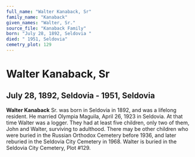 ```yaml
---
full_name: "Walter Kanaback, Sr"
family_name: "Kanaback"
given_names: "Walter, Sr."
source_file: "Kanaback Family"
born: "July 28, 1892, Seldovia "
died: " 1951, Seldovia"
cemetry_plot: 129
---
```

# Walter Kanaback, Sr

## July 28, 1892, Seldovia - 1951, Seldovia

**Walter Kanaback** Sr. was born in Seldovia in 1892, and was a lifelong
resident. He married Olympia Maguila, April 26, 1923 in Seldovia. At
that time Walter was a logger. They had at least five children, only two
of them, John and Walter, surviving to adulthood. There may be other
children who were buried in the Russian Orthodox Cemetery before 1936,
and later reburied in the Seldovia City Cemetery in 1968. Walter is
buried in the Seldovia City Cemetery, Plot \#129.

